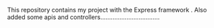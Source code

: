 This repository contains my project with the Express framework .
Also  added some apis and controllers..................................
